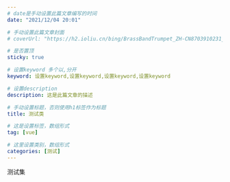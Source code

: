 ```yaml
---
# date是手动设置此篇文章编写的时间
date: "2021/12/04 20:01"

# 手动设置此篇文章封面
# coverUrl: "https://h2.ioliu.cn/bing/BrassBandTrumpet_ZH-CN8703910231_640x480.jpg?imageslim"

# 是否置顶
sticky: true

# 设置keyword 多个以,分开
keyword: 设置keyword,设置keyword,设置keyword,设置keyword

# 设置description
description: 这是此篇文章的描述

# 手动设置标题，否则使用h1标签作为标题
title: 测试类

# 这是设置标签，数组形式
tag: [vue]

# 这里设置类别，数组形式
categories: [测试]
---
```


测试集


